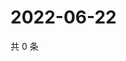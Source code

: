 # 2022-06-22

共 0 条

<!-- BEGIN WEIBO -->
<!-- 最后更新时间 Wed Jun 22 2022 23:16:21 GMT+0800 (China Standard Time) -->

<!-- END WEIBO -->
